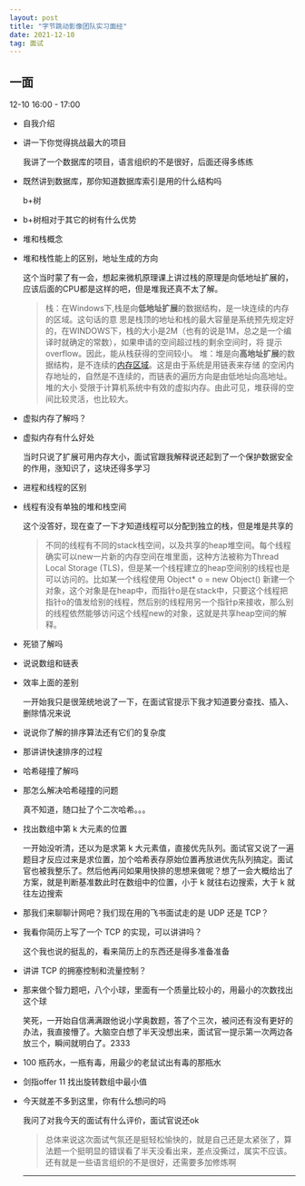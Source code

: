 ```yaml
---
layout: post
title: "字节跳动影像团队实习面经"
date: 2021-12-10
tag: 面试
---
```




## 一面

12-10 16:00 - 17:00

* 自我介绍

* 讲一下你觉得挑战最大的项目

    我讲了一个数据库的项目，语言组织的不是很好，后面还得多练练

* 既然讲到数据库，那你知道数据库索引是用的什么结构吗

    b+树

* b+树相对于其它的树有什么优势

* 堆和栈概念

* 堆和栈性能上的区别，地址生成的方向

    这个当时蒙了有一会，想起来微机原理课上讲过栈的原理是向低地址扩展的，应该后面的CPU都是这样的吧，但是堆我还真不太了解。

    > 栈：在Windows下,栈是向**低地址扩展**的数据结构，是一块连续的内存的区域。这句话的意
    > 思是栈顶的地址和栈的最大容量是系统预先规定好的，在WINDOWS下，栈的大小是2M（也有的说是1M，总之是一个编译时就确定的常数），如果申请的空间超过栈的剩余空间时，将
    > 提示overflow。因此，能从栈获得的空间较小。
    > 堆：堆是向**高地址扩展**的数据结构，是不连续的[内存区域](https://www.zhihu.com/search?q=内存区域&search_source=Entity&hybrid_search_source=Entity&hybrid_search_extra={"sourceType"%3A"article"%2C"sourceId"%3A78478567})。这是由于系统是用链表来存储
    > 的空闲内存地址的，自然是不连续的，而链表的遍历方向是由低地址向高地址。堆的大小
    > 受限于计算机系统中有效的虚拟内存。由此可见，堆获得的空间比较灵活，也比较大。

* 虚拟内存了解吗？

* 虚拟内存有什么好处

    当时只说了扩展可用内存大小，面试官跟我解释说还起到了一个保护数据安全的作用，涨知识了，这块还得多学习

* 进程和线程的区别

* 线程有没有单独的堆和栈空间

    这个没答好，现在查了一下才知道线程可以分配到独立的栈，但是堆是共享的

    > 不同的线程有不同的stack栈空间，以及共享的heap堆空间。每个线程确实可以new一片新的内存空间在堆里面，这种方法被称为Thread Local Storage (TLS)，但是某一个线程建立的heap空间别的线程也是可以访问的。比如某一个线程使用 Object* o = new Object() 新建一个对象，这个对象是在heap中，而指针o是在stack中，只要这个线程把指针o的值发给别的线程，然后别的线程用另一个指针p来接收，那么别的线程依然能够访问这个线程new的对象，这就是共享heap空间的解释。

* 死锁了解吗

* 说说数组和链表

* 效率上面的差别

    一开始我只是很笼统地说了一下，在面试官提示下我才知道要分查找、插入、删除情况来说

* 说说你了解的排序算法还有它们的复杂度

* 那讲讲快速排序的过程

* 哈希碰撞了解吗

* 那怎么解决哈希碰撞的问题

    真不知道，随口扯了个二次哈希。。。

* 找出数组中第 k 大元素的位置

    一开始没听清，还以为是求第 k 大元素值，直接优先队列。面试官又说了一遍题目才反应过来是求位置，加个哈希表存原始位置再放进优先队列搞定。面试官也被我整乐了。然后他再问如果用快排的思想来做呢？想了一会大概给出了方案，就是判断基准数此时在数组中的位置，小于 k 就往右边搜索，大于 k 就往左边搜索

* 那我们来聊聊计网吧？我们现在用的飞书面试走的是 UDP 还是 TCP？

* 我看你简历上写了一个 TCP 的实现，可以讲讲吗？

    这个我也说的挺乱的，看来简历上的东西还是得多准备准备

* 讲讲 TCP 的拥塞控制和流量控制？

* 那来做个智力题吧，八个小球，里面有一个质量比较小的，用最小的次数找出这个球

    笑死，一开始自信满满跟他说小学奥数题，答了个三次，被问还有没有更好的办法，我直接懵了。大脑空白想了半天没想出来，面试官一提示第一次两边各放三个，瞬间就明白了。2333

* 100 瓶药水，一瓶有毒，用最少的老鼠试出有毒的那瓶水

* 剑指offer 11 找出旋转数组中最小值

* 今天就差不多到这里，你有什么想问的吗

    我问了对我今天的面试有什么评价，面试官说还ok

    

    > 总体来说这次面试气氛还是挺轻松愉快的，就是自己还是太紧张了，算法题一个挺明显的错误看了半天没看出来，差点没撕过，属实不应该。还有就是一些语言组织的不是很好，还需要多加修炼啊

    ---

    

